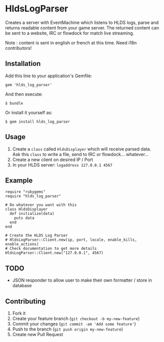# HldsLogParser

Creates a server with EventMachine which listens to HLDS logs, parse and returns readable content from your game server.
The returned content can be sent to a website, IRC or flowdock for match live streaming.

Note : content is sent in english or french at this time. Need i18n contributors!

## Installation

Add this line to your application's Gemfile:

    gem 'hlds_log_parser'

And then execute:

    $ bundle

Or install it yourself as:

    $ gem install hlds_log_parser

## Usage

1. Create a `class` called `HldsDisplayer` which will receive parsed data.  
Ask this `class` to write a file, send to IRC or flowdock... whatever...
2. Create a new client on desired IP / Port
3. In your HLDS server: `logaddress 127.0.0.1 4567`  

## Example

    require "rubygems"
    require "hlds_log_parser"

    # Do whatever you want with this
    class HldsDisplayer
      def initialize(data)
        puts data
      end
    end

    # Create the HLDS Log Parser
    # HldsLogParser::Client.new(ip, port, locale, enable_kills, enable_actions)
    # Check documentation to get more details
    HldsLogParser::Client.new("127.0.0.1", 4567)


## TODO

* JSON responder to allow user to make their own formatter / store in database

## Contributing

1. Fork it
2. Create your feature branch (`git checkout -b my-new-feature`)
3. Commit your changes (`git commit -am 'Add some feature'`)
4. Push to the branch (`git push origin my-new-feature`)
5. Create new Pull Request

